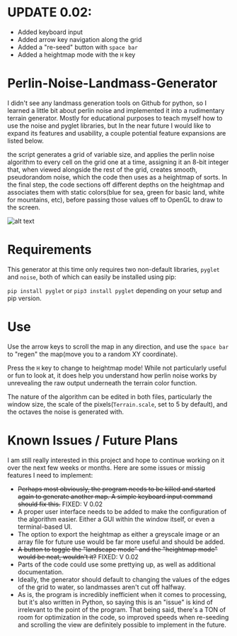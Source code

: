 # UPDATE 0.02:
- Added keyboard input
- Added arrow key navigation along the grid
- Added a "re-seed" button with ```space bar```
- Added a heightmap mode with the ```H``` key
# Perlin-Noise-Landmass-Generator
I didn't see any landmass generation tools on Github for python, so I learned a little bit about perlin noise and implemented it into a rudimentary terrain generator. Mostly for educational purposes to teach myself how to use the noise and pyglet libraries, but In the near future I would like to expand its features and usability, a couple potential feature expansions are listed below.

the script generates a grid of variable size, and applies the perlin noise algorithm to every cell on the grid one at a time, assigning it an 8-bit integer that, when viewed alongside the rest of the grid, creates smooth, pseudorandom noise, which the code then uses as a heightmap of sorts. In the final step, the code sections off different depths on the heightmap and associates them with static colors(blue for sea, green for basic land, white for mountains, etc), before passing those values off to OpenGL to draw to the screen.

![alt text](https://files.catbox.moe/dyp0j4.png)

# Requirements
This generator at this time only requires two non-default libraries, ```pyglet``` and ```noise```, both of which can easily be installed using pip:

```pip install pyglet``` or ```pip3 install pyglet``` depending on your setup and pip version.

# Use 
Use the arrow keys to scroll the map in any direction, and use the ```space bar``` to "regen" the map(move you to a random XY coordinate).

Press the ```H``` key to change to heightmap mode! While not particularly useful or fun to look at, it does help you understand how perlin noise works by unrevealing the raw output underneath the terrain color function.

The nature of the algorithm can be edited in both files, particularly the window size, the scale of the pixels(```Terrain.scale```, set to 5 by default), and the octaves the noise is generated with. 

# Known Issues / Future Plans

I am still really interested in this project and hope to continue working on it over the next few weeks or months. Here are some issues or missig features I need to implement:

- ~~Perhaps most obviously, the program needs to be killed and started again to generate another map. A simple keyboard input command should fix this.~~ FIXED: V 0.02
- A proper user interface needs to be added to make the configuration of the algorithm easier. Either a GUI within the window itself, or even a terminal-based UI.
- The option to export the heightmap as either a greyscale image or an array file for future use would be far more useful and should be added.
- ~~A button to toggle the "landscape mode" and the "heightmap mode" would be neat, wouldn't it?~~ FIXED: V 0.02
- Parts of the code could use some prettying up, as well as additional documentation.
- Ideally, the generator should default to changing the values of the edges of the grid to water, so landmasses aren't cut off halfway.
- As is, the program is incredibly inefficient when it comes to processing, but it's also written in Python, so saying this is an "issue" is kind of irrelevant to the point of the program. That being said, there's a TON of room for optimization in the code, so improved speeds when re-seeding and scrolling the view are definitely possible to implement in the future.
